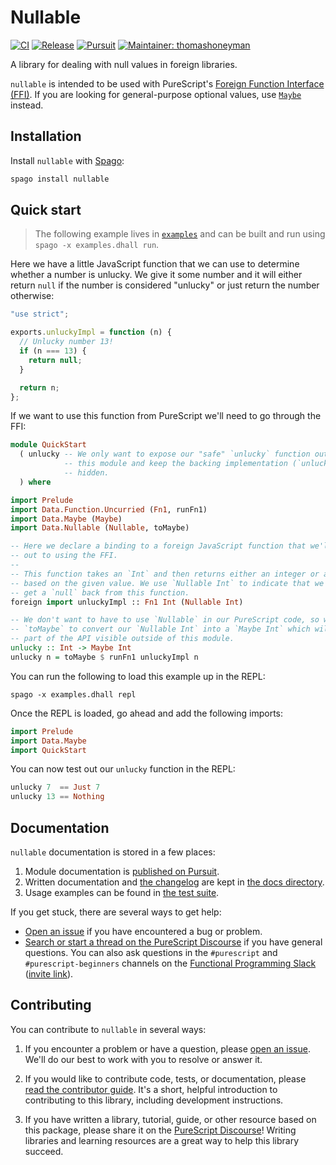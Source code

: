 # Nullable

[![CI](https://github.com/purescript-contrib/purescript-nullable/workflows/CI/badge.svg?branch=main)](https://github.com/purescript-contrib/purescript-nullable/actions?query=workflow%3ACI+branch%3Amain)
[![Release](https://img.shields.io/github/release/purescript-contrib/purescript-nullable.svg)](https://github.com/purescript-contrib/purescript-nullable/releases)
[![Pursuit](https://pursuit.purescript.org/packages/purescript-nullable/badge)](https://pursuit.purescript.org/packages/purescript-nullable)
[![Maintainer: thomashoneyman](https://img.shields.io/badge/maintainer-thomashoneyman-teal.svg)](https://github.com/thomashoneyman)

A library for dealing with null values in foreign libraries.

`nullable` is intended to be used with PureScript's [Foreign Function Interface (FFI)](https://github.com/purescript/documentation/blob/master/guides/FFI.md). If you are looking for general-purpose optional values, use [`Maybe`](https://github.com/purescript/purescript-maybe) instead.

## Installation

Install `nullable` with [Spago](https://github.com/purescript/spago):

```sh
spago install nullable
```

## Quick start

> The following example lives in [`examples`](./examples) and can be built and run using `spago -x examples.dhall run`.

Here we have a little JavaScript function that we can use to determine whether a number is unlucky. We give it some number and it will either return `null` if the number is considered "unlucky" or just return the number otherwise:

```js
"use strict";

exports.unluckyImpl = function (n) {
  // Unlucky number 13!
  if (n === 13) {
    return null;
  }

  return n;
};
```

If we want to use this function from PureScript we'll need to go through the FFI:

```purescript
module QuickStart
  ( unlucky -- We only want to expose our "safe" `unlucky` function outside of
            -- this module and keep the backing implementation (`unluckyImpl`)
            -- hidden.
  ) where

import Prelude
import Data.Function.Uncurried (Fn1, runFn1)
import Data.Maybe (Maybe)
import Data.Nullable (Nullable, toMaybe)

-- Here we declare a binding to a foreign JavaScript function that we'll call
-- out to using the FFI.
--
-- This function takes an `Int` and then returns either an integer or a `null`
-- based on the given value. We use `Nullable Int` to indicate that we could
-- get a `null` back from this function.
foreign import unluckyImpl :: Fn1 Int (Nullable Int)

-- We don't want to have to use `Nullable` in our PureScript code, so we can use
-- `toMaybe` to convert our `Nullable Int` into a `Maybe Int` which will then be
-- part of the API visible outside of this module.
unlucky :: Int -> Maybe Int
unlucky n = toMaybe $ runFn1 unluckyImpl n
```

You can run the following to load this example up in the REPL:

```
spago -x examples.dhall repl
```

Once the REPL is loaded, go ahead and add the following imports:

```purescript
import Prelude
import Data.Maybe
import QuickStart
```

You can now test out our `unlucky` function in the REPL:

```purescript
unlucky 7  == Just 7
unlucky 13 == Nothing
```

## Documentation

`nullable` documentation is stored in a few places:

1. Module documentation is [published on Pursuit](https://pursuit.purescript.org/packages/purescript-nullable).
2. Written documentation and [the changelog](./docs/CHANGELOG.md) are kept in [the docs directory](./docs).
3. Usage examples can be found in [the test suite](./test).

If you get stuck, there are several ways to get help:

- [Open an issue](https://github.com/purescript-contrib/purescript-nullable/issues) if you have encountered a bug or problem.
- [Search or start a thread on the PureScript Discourse](https://discourse.purescript.org) if you have general questions. You can also ask questions in the `#purescript` and `#purescript-beginners` channels on the [Functional Programming Slack](https://functionalprogramming.slack.com) ([invite link](https://fpchat-invite.herokuapp.com/)).

## Contributing

You can contribute to `nullable` in several ways:

1. If you encounter a problem or have a question, please [open an issue](https://github.com/purescript-contrib/purescript-nullable/issues). We'll do our best to work with you to resolve or answer it.

2. If you would like to contribute code, tests, or documentation, please [read the contributor guide](./.github/CONTRIBUTING.md). It's a short, helpful introduction to contributing to this library, including development instructions.

3. If you have written a library, tutorial, guide, or other resource based on this package, please share it on the [PureScript Discourse](https://discourse.purescript.org)! Writing libraries and learning resources are a great way to help this library succeed.
